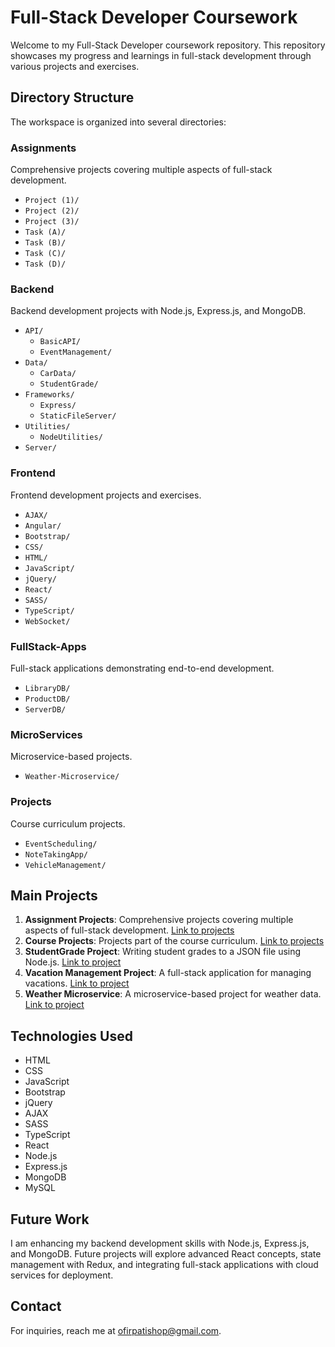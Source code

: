 # Full-Stack Developer Coursework

Welcome to my Full-Stack Developer coursework repository. This repository showcases my progress and learnings in full-stack development through various projects and exercises.

## Directory Structure

The workspace is organized into several directories:

### Assignments

Comprehensive projects covering multiple aspects of full-stack development.

- `Project (1)/`
- `Project (2)/`
- `Project (3)/`
- `Task (A)/`
- `Task (B)/`
- `Task (C)/`
- `Task (D)/`

### Backend

Backend development projects with Node.js, Express.js, and MongoDB.

- `API/`
  - `BasicAPI/`
  - `EventManagement/`
- `Data/`
  - `CarData/`
  - `StudentGrade/`
- `Frameworks/`
  - `Express/`
  - `StaticFileServer/`
- `Utilities/`
  - `NodeUtilities/`
- `Server/`

### Frontend

Frontend development projects and exercises.

- `AJAX/`
- `Angular/`
- `Bootstrap/`
- `CSS/`
- `HTML/`
- `JavaScript/`
- `jQuery/`
- `React/`
- `SASS/`
- `TypeScript/`
- `WebSocket/`

### FullStack-Apps

Full-stack applications demonstrating end-to-end development.

- `LibraryDB/`
- `ProductDB/`
- `ServerDB/`

### MicroServices

Microservice-based projects.

- `Weather-Microservice/`

### Projects

Course curriculum projects.

- `EventScheduling/`
- `NoteTakingApp/`
- `VehicleManagement/`

## Main Projects

1. **Assignment Projects**: Comprehensive projects covering multiple aspects of full-stack development. [Link to projects](Assignments/)
2. **Course Projects**: Projects part of the course curriculum. [Link to projects](Projects/)
3. **StudentGrade Project**: Writing student grades to a JSON file using Node.js. [Link to project](Backend/Data/StudentGrade/)
4. **Vacation Management Project**: A full-stack application for managing vacations. [Link to project](<Assignments/Project%20(3)/MySQL/vacation-frontend/>)
5. **Weather Microservice**: A microservice-based project for weather data. [Link to project](MicroServices/Weather-Microservice/)

## Technologies Used

- HTML
- CSS
- JavaScript
- Bootstrap
- jQuery
- AJAX
- SASS
- TypeScript
- React
- Node.js
- Express.js
- MongoDB
- MySQL

## Future Work

I am enhancing my backend development skills with Node.js, Express.js, and MongoDB. Future projects will explore advanced React concepts, state management with Redux, and integrating full-stack applications with cloud services for deployment.

## Contact

For inquiries, reach me at [ofirpatishop@gmail.com](mailto:ofirpatishop@gmail.com).
